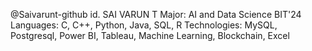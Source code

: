@Saivarunt-github id.
SAI VARUN T 
Major: AI and Data Science
BIT'24
Languages:		C, C++, Python, Java, SQL, R
Technologies:	MySQL, Postgresql, Power BI, Tableau, Machine Learning, Blockchain, Excel
